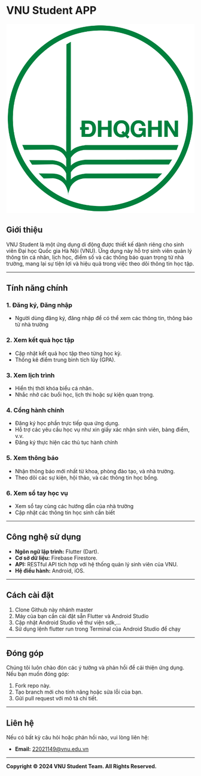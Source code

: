 # VNU Student APP

![VNU Student Logo](lib%2Fassets%2Fimages%2Flogo_VNU.png)

## Giới thiệu
VNU Student là một ứng dụng di động được thiết kế dành riêng cho sinh viên Đại học Quốc gia Hà Nội (VNU). Ứng dụng này hỗ trợ sinh viên quản lý thông tin cá nhân, lịch học, điểm số và các thông báo quan trọng từ nhà trường, mang lại sự tiện lợi và hiệu quả trong việc theo dõi thông tin học tập.

---

## Tính năng chính

### 1. Đăng ký, Đăng nhập
- Người dùng đăng ký, đăng nhập để có thể xem các thông tin, thông báo từ nhà trường

### 2. Xem kết quả học tập
- Cập nhật kết quả học tập theo từng học kỳ.
- Thống kê điểm trung bình tích lũy (GPA).

### 3. Xem lịch trình
- Hiển thị thời khóa biểu cá nhân`.`
- Nhắc nhở các buổi học, lịch thi hoặc sự kiện quan trọng.

### 4. Cổng hành chính
- Đăng ký học phần trực tiếp qua ứng dụng.
- Hỗ trợ các yêu cầu học vụ như xin giấy xác nhận sinh viên, bảng điểm, v.v.
- Đăng ký thực hiện các thủ tục hành chính

### 5. Xem thông báo
- Nhận thông báo mới nhất từ khoa, phòng đào tạo, và nhà trường.
- Theo dõi các sự kiện, hội thảo, và các thông tin học bổng.

### 6. Xem sổ tay học vụ
- Xem sổ tay cùng các hướng dẫn của nhà trường
- Cập nhật các thông tin học sinh cần biết

---

## Công nghệ sử dụng

- **Ngôn ngữ lập trình:** Flutter (Dart).
- **Cơ sở dữ liệu:** Firebase Firestore.
- **API:** RESTful API tích hợp với hệ thống quản lý sinh viên của VNU.
- **Hệ điều hành:** Android, iOS.

---

## Cách cài đặt

1. Clone Github này nhánh master
2. Máy của bạn cần cài đặt sẵn Flutter và Android Studio
3. Cập nhật Android Studio về thư viện sdk,...
4. Sử dụng lệnh flutter run trong Terminal của Android Studio để chạy

---

## Đóng góp

Chúng tôi luôn chào đón các ý tưởng và phản hồi để cải thiện ứng dụng. Nếu bạn muốn đóng góp:

1. Fork repo này.
2. Tạo branch mới cho tính năng hoặc sửa lỗi của bạn.
3. Gửi pull request với mô tả chi tiết.

---

## Liên hệ

Nếu có bất kỳ câu hỏi hoặc phản hồi nào, vui lòng liên hệ:

- **Email:** 22021149@vnu.edu.vn


---

**Copyright © 2024 VNU Student Team. All Rights Reserved.**


